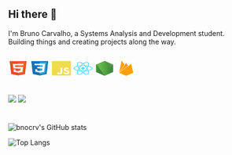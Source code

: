 ## Hi there 👋

I'm Bruno Carvalho, a Systems Analysis and Development student.<br>
Building things and creating projects along the way.
<div style="display: inline_block"><br>
  <img align="center" alt="HTML" height="30" width="40" src="https://raw.githubusercontent.com/devicons/devicon/master/icons/html5/html5-original.svg" />
  <img align="center" alt="CSS" height="30" width="40" src="https://raw.githubusercontent.com/devicons/devicon/master/icons/css3/css3-original.svg" />
  <img align="center" alt="JS" height="30" width="40" src="https://raw.githubusercontent.com/devicons/devicon/master/icons/javascript/javascript-plain.svg" />
  <img align="center" alt="React" height="30" width="40" src="https://raw.githubusercontent.com/devicons/devicon/master/icons/react/react-original.svg" />
  <img align="center" alt="Node" height="30" width="40" src="https://raw.githubusercontent.com/devicons/devicon/master/icons/nodejs/nodejs-original.svg" />
  <img align="center" alt="Firebase" height="30" width="40" src="https://raw.githubusercontent.com/devicons/devicon/master/icons/firebase/firebase-plain.svg" />
</div>


</div>

#



<div>
  <a href="https://www.linkedin.com/in/bnocrv/"><img src="https://img.shields.io/badge/-LinkedIn-%230077B5?style=for-the-badge&logo=linkedin&logoColor=white" target="_blank"></a>
  <a href="mailto:bnocrv@proton.me"><img src="https://img.shields.io/badge/-Proton-8B89CC?style=for-the-badge&logo=protonmail&logoColor=white"></a>
</div>


#


![bnocrv's GitHub stats](https://github-readme-stats.vercel.app/api?username=bnocrv&show_icons=true&theme=radical) 



![Top Langs](https://github-readme-stats.vercel.app/api/top-langs/?username=bnocrv&layout=compact&theme=dark)
